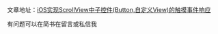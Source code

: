文章地址：[iOS实现ScrollView中子控件(Button,自定义View)的触摸事件响应](http://www.jianshu.com/p/c57ed75e563c)

有问题可以在简书在留言或私信我
